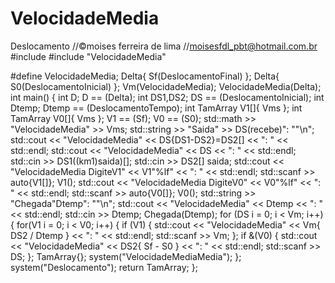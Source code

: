 # VelocidadeMedia
Deslocamento
//©moises ferreira de lima
//moisesfdl_pbt@hotmail.com.br
#include <iostream>
#include "VelocidadeMedia"

#define VelocidadeMedia;
Delta{ Sf(DeslocamentoFinal) };
Delta{ S0(DeslocamentoInicial) };
Vm(VelocidadeMedia);
VelocidadeMedia(Delta);
int main()
{
	int D;
	D == (Delta);
	int DS1,DS2;
	DS == (DeslocamentoInicial);
	int Dtemp;
	Dtemp == (DeslocamentoTempo);
	int TamArray V1[]{ Vms };
	int TamArray V0[]{ Vms };
	V1 == (Sf);
	V0 == (S0);
	std::math >> "VelocidadeMedia" >> Vms;
	std::string >> "Saida" >> DS(recebe)": ""\n";
	std::cout << "VelocidadeMedia" << DS{DS1-DS2}=DS2[] << ": " << std::endl;
	std::cout << "VelocidadeMedia" << DS << ": " << std::endl;
	std::cin >> DS1((km1)saida)[];
	std::cin >> DS2[]
	saida;
	std::cout << "VelocidadeMedia DigiteV1" << V1"%lf" << ": " << std::endl;
	std::scanf >> auto{V1[]};
	V1();
	std::cout << "VelocidadeMedia DigiteV0" << V0"%lf" << ": " << std::endl;
	std::scanf >> auto{V0[]};
	V0();
	std::string >> "Chegada"Dtemp": ""\n";
	std::cout << "VelocidadeMedia" << Dtemp << ": " << std::endl;
	std::cin >> Dtemp;
	Chegada(Dtemp);
	for (DS i = 0; i < Vm; i++)
	{
		for(V1 i = 0; i < V0; i++)
		{
		if (V1)
		{
		std::cout << "VelocidadeMedia" << Vm{ DS2 / Dtemp } << ": " << std::endl;
		std::scanf >> Vm;
		};
		if &(V0)
		{
		std::cout << "VelocidadeMedia" << DS2{ Sf - S0 } << ": " << std::endl;
		std::scanf >> DS;
		};
		TamArray{};
		system("VelocidadeMediaMedia");
	};
	system("Deslocamento");
	return TamArray;
};
